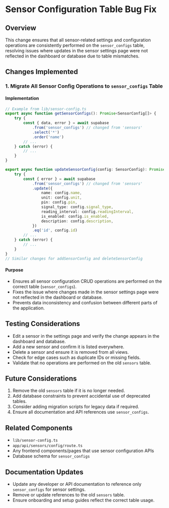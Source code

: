 # Sensor Configuration Table Bug Fix

## Overview

This change ensures that all sensor-related settings and configuration operations are consistently performed on the `sensor_configs` table, resolving issues where updates in the sensor settings page were not reflected in the dashboard or database due to table mismatches.

## Changes Implemented

### 1. Migrate All Sensor Config Operations to `sensor_configs` Table

#### Implementation

```typescript
// Example from lib/sensor-config.ts
export async function getSensorConfigs(): Promise<SensorConfig[]> {
    try {
        const { data, error } = await supabase
            .from('sensor_configs') // changed from 'sensors'
            .select('*')
            .order('name')
        // ...
    } catch (error) {
        // ...
    }
}

export async function updateSensorConfig(config: SensorConfig): Promise<boolean> {
    try {
        const { error } = await supabase
            .from('sensor_configs') // changed from 'sensors'
            .update({
                name: config.name,
                unit: config.unit,
                pin: config.pin,
                signal_type: config.signal_type,
                reading_interval: config.readingInterval,
                is_enabled: config.is_enabled,
                description: config.description,
            })
            .eq('id', config.id)
        // ...
    } catch (error) {
        // ...
    }
}
// Similar changes for addSensorConfig and deleteSensorConfig
```

#### Purpose

- Ensures all sensor configuration CRUD operations are performed on the correct table (`sensor_configs`).
- Fixes the issue where changes made in the sensor settings page were not reflected in the dashboard or database.
- Prevents data inconsistency and confusion between different parts of the application.

## Testing Considerations

- Edit a sensor in the settings page and verify the change appears in the dashboard and database.
- Add a new sensor and confirm it is listed everywhere.
- Delete a sensor and ensure it is removed from all views.
- Check for edge cases such as duplicate IDs or missing fields.
- Validate that no operations are performed on the old `sensors` table.

## Future Considerations

1. Remove the old `sensors` table if it is no longer needed.
2. Add database constraints to prevent accidental use of deprecated tables.
3. Consider adding migration scripts for legacy data if required.
4. Ensure all documentation and API references use `sensor_configs`.

## Related Components

- `lib/sensor-config.ts`
- `app/api/sensors/config/route.ts`
- Any frontend components/pages that use sensor configuration APIs
- Database schema for `sensor_configs`

## Documentation Updates

- Update any developer or API documentation to reference only `sensor_configs` for sensor settings.
- Remove or update references to the old `sensors` table.
- Ensure onboarding and setup guides reflect the correct table usage.
